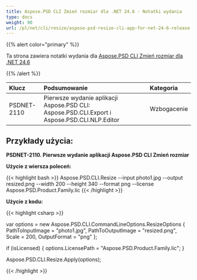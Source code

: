 ```yaml
---
title: Aspose.PSD CLI Zmień rozmiar dla .NET 24.6 - Notatki wydania
type: docs
weight: 90
url: /pl/net/cli/resize/aspose-psd-resize-cli-app-for-net-24-6-release-notes/
---
```


{{% alert color="primary" %}}

Ta strona zawiera notatki wydania dla [Aspose.PSD CLI Zmień rozmiar dla .NET 24.6](https://www.nuget.org/packages/Aspose.PSD.CLI.Resize/)

{{% /alert %}}

| **Klucz**     | **Podsumowanie**                                                                              | **Kategoria** |
|:------------|:--------------------------------------------------------------------------------------------|:-------------|
| PSDNET-2110 | Pierwsze wydanie aplikacji Aspose.PSD CLI: Aspose.PSD.CLI.Export i Aspose.PSD.CLI.NLP.Editor | Wzbogacenie   |


## **Przykłady użycia:**

**PSDNET-2110. Pierwsze wydanie aplikacji Aspose.PSD CLI Zmień rozmiar**

**Użycie z wiersza poleceń:**

{{< highlight bash >}}
Aspose.PSD.CLI.Resize --input photo1.jpg --output resized.png --width 200 --height 340 --format png --license Aspose.PSD.Product.Family.lic
{{< /highlight >}}

**Użycie z kodu:** 

{{< highlight csharp >}}

var options = new Aspose.PSD.CLI.CommandLineOptions.ResizeOptions
{
    PathToInputImage = "photo1.jpg",
    PathToOutputImage = "resized.png",
    Scale = 200,
    OutputFormat = "png"
};


if (isLicensed)
{
    options.LicensePath = "Aspose.PSD.Product.Family.lic";
}

Aspose.PSD.CLI.Resize.Apply(options);

{{< /highlight >}}
